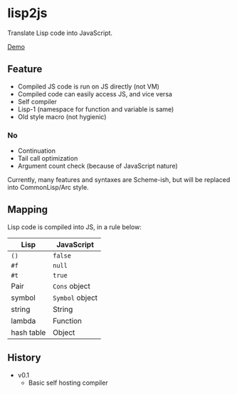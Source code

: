 lisp2js
=======

Translate Lisp code into JavaScript.

[Demo](https://tyfkda.github.io/lisp2js/)

## Feature
* Compiled JS code is run on JS directly (not VM)
* Compiled code can easily access JS, and vice versa
* Self compiler
* Lisp-1 (namespace for function and variable is same)
* Old style macro (not hygienic)

### No
* Continuation
* Tail call optimization
* Argument count check (because of JavaScript nature)

Currently, many features and syntaxes are Scheme-ish, but will be replaced into CommonLisp/Arc style.

## Mapping
Lisp code is compiled into JS, in a rule below:

| Lisp       | JavaScript      |
|------------|-----------------|
| `()`       | `false`         |
| `#f`       | `null`          |
| `#t`       | `true`          |
| Pair       | `Cons` object   |
| symbol     | `Symbol` object |
| string     | String          |
| lambda     | Function        |
| hash table | Object          |


## History
* v0.1
  * Basic self hosting compiler
